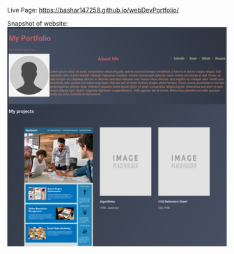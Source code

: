 Live Page: https://bashar147258.github.io/webDevPortfolio/

Snapshot of website: ![My Webdev Portfolio](./assets/images/index.png)
